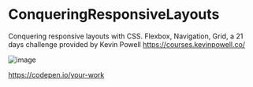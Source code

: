 # ConqueringResponsiveLayouts
Conquering responsive layouts with CSS.  Flexbox, Navigation, Grid, a 21 days challenge provided by Kevin Powell https://courses.kevinpowell.co/

![image](https://user-images.githubusercontent.com/124686643/236412268-0a236635-5c70-439c-88ad-df0f8b765152.png)

https://codepen.io/your-work
